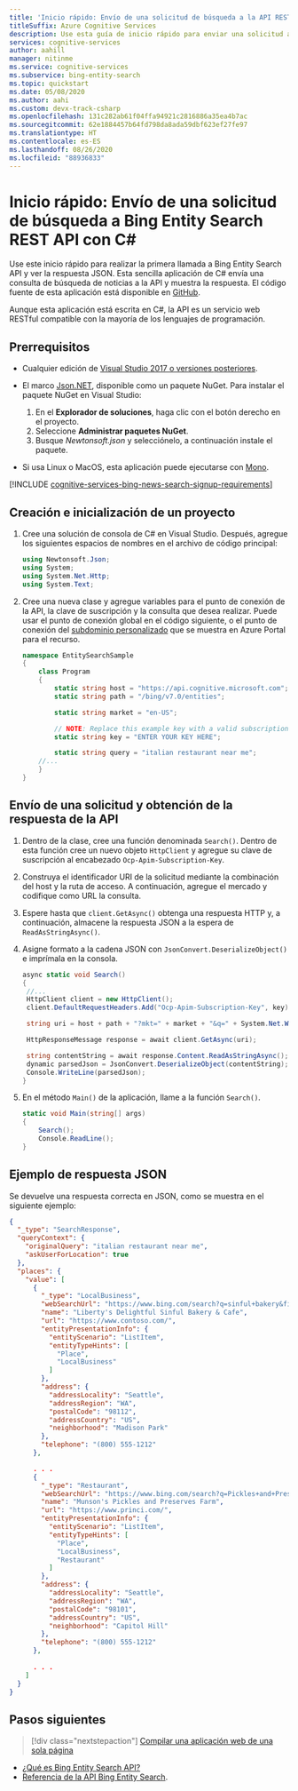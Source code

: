 ```yaml
---
title: 'Inicio rápido: Envío de una solicitud de búsqueda a la API REST mediante C#: Bing Entity Search'
titleSuffix: Azure Cognitive Services
description: Use esta guía de inicio rápido para enviar una solicitud a la API de REST Bing Entity Search mediante C# y reciba una respuesta JSON.
services: cognitive-services
author: aahill
manager: nitinme
ms.service: cognitive-services
ms.subservice: bing-entity-search
ms.topic: quickstart
ms.date: 05/08/2020
ms.author: aahi
ms.custom: devx-track-csharp
ms.openlocfilehash: 131c282ab61f04ffa94921c2816886a35ea4b7ac
ms.sourcegitcommit: 62e1884457b64fd798da8ada59dbf623ef27fe97
ms.translationtype: HT
ms.contentlocale: es-ES
ms.lasthandoff: 08/26/2020
ms.locfileid: "88936833"
---
```

# <a name="quickstart-send-a-search-request-to-the-bing-entity-search-rest-api-using-c"></a>Inicio rápido: Envío de una solicitud de búsqueda a Bing Entity Search REST API con C#

Use este inicio rápido para realizar la primera llamada a Bing Entity Search API y ver la respuesta JSON. Esta sencilla aplicación de C# envía una consulta de búsqueda de noticias a la API y muestra la respuesta. El código fuente de esta aplicación está disponible en [GitHub](https://github.com/Azure-Samples/cognitive-services-REST-api-samples/blob/master/dotnet/Search/BingEntitySearchv7.cs).

Aunque esta aplicación está escrita en C#, la API es un servicio web RESTful compatible con la mayoría de los lenguajes de programación.


## <a name="prerequisites"></a>Prerrequisitos

- Cualquier edición de [Visual Studio 2017 o versiones posteriores](https://www.visualstudio.com/downloads/).

- El marco [Json.NET](https://www.newtonsoft.com/json), disponible como un paquete NuGet. Para instalar el paquete NuGet en Visual Studio:

   1. En el **Explorador de soluciones**, haga clic con el botón derecho en el proyecto.
   2. Seleccione **Administrar paquetes NuGet**.
   3. Busque *Newtonsoft.json* y selecciónelo, a continuación instale el paquete.

- Si usa Linux o MacOS, esta aplicación puede ejecutarse con [Mono](https://www.mono-project.com/).


[!INCLUDE [cognitive-services-bing-news-search-signup-requirements](../../../../includes/cognitive-services-bing-entity-search-signup-requirements.md)]

## <a name="create-and-initialize-a-project"></a>Creación e inicialización de un proyecto

1. Cree una solución de consola de C# en Visual Studio. Después, agregue los siguientes espacios de nombres en el archivo de código principal:
    
    ```csharp
    using Newtonsoft.Json;
    using System;
    using System.Net.Http;
    using System.Text;
    ```

2. Cree una nueva clase y agregue variables para el punto de conexión de la API, la clave de suscripción y la consulta que desea realizar. Puede usar el punto de conexión global en el código siguiente, o el punto de conexión del [subdominio personalizado](../../../cognitive-services/cognitive-services-custom-subdomains.md) que se muestra en Azure Portal para el recurso.

    ```csharp
    namespace EntitySearchSample
    {
        class Program
        {
            static string host = "https://api.cognitive.microsoft.com";
            static string path = "/bing/v7.0/entities";
    
            static string market = "en-US";
    
            // NOTE: Replace this example key with a valid subscription key.
            static string key = "ENTER YOUR KEY HERE";
    
            static string query = "italian restaurant near me";
        //...
        }
    }
    ```

## <a name="send-a-request-and-get-the-api-response"></a>Envío de una solicitud y obtención de la respuesta de la API

1. Dentro de la clase, cree una función denominada `Search()`. Dentro de esta función cree un nuevo objeto `HttpClient` y agregue su clave de suscripción al encabezado `Ocp-Apim-Subscription-Key`.

2. Construya el identificador URI de la solicitud mediante la combinación del host y la ruta de acceso. A continuación, agregue el mercado y codifique como URL la consulta.

3. Espere hasta que `client.GetAsync()` obtenga una respuesta HTTP y, a continuación, almacene la respuesta JSON a la espera de `ReadAsStringAsync()`.

4. Asigne formato a la cadena JSON con `JsonConvert.DeserializeObject()` e imprímala en la consola.

      ```csharp
      async static void Search()
      {
       //...
       HttpClient client = new HttpClient();
       client.DefaultRequestHeaders.Add("Ocp-Apim-Subscription-Key", key);

       string uri = host + path + "?mkt=" + market + "&q=" + System.Net.WebUtility.UrlEncode(query);

       HttpResponseMessage response = await client.GetAsync(uri);

       string contentString = await response.Content.ReadAsStringAsync();
       dynamic parsedJson = JsonConvert.DeserializeObject(contentString);
       Console.WriteLine(parsedJson);
      }
      ```

5. En el método `Main()` de la aplicación, llame a la función `Search()`.
    
    ```csharp
    static void Main(string[] args)
    {
        Search();
        Console.ReadLine();
    }
    ```


## <a name="example-json-response"></a>Ejemplo de respuesta JSON

Se devuelve una respuesta correcta en JSON, como se muestra en el siguiente ejemplo: 

```json
{
  "_type": "SearchResponse",
  "queryContext": {
    "originalQuery": "italian restaurant near me",
    "askUserForLocation": true
  },
  "places": {
    "value": [
      {
        "_type": "LocalBusiness",
        "webSearchUrl": "https://www.bing.com/search?q=sinful+bakery&filters=local...",
        "name": "Liberty's Delightful Sinful Bakery & Cafe",
        "url": "https://www.contoso.com/",
        "entityPresentationInfo": {
          "entityScenario": "ListItem",
          "entityTypeHints": [
            "Place",
            "LocalBusiness"
          ]
        },
        "address": {
          "addressLocality": "Seattle",
          "addressRegion": "WA",
          "postalCode": "98112",
          "addressCountry": "US",
          "neighborhood": "Madison Park"
        },
        "telephone": "(800) 555-1212"
      },

      . . .
      {
        "_type": "Restaurant",
        "webSearchUrl": "https://www.bing.com/search?q=Pickles+and+Preserves...",
        "name": "Munson's Pickles and Preserves Farm",
        "url": "https://www.princi.com/",
        "entityPresentationInfo": {
          "entityScenario": "ListItem",
          "entityTypeHints": [
            "Place",
            "LocalBusiness",
            "Restaurant"
          ]
        },
        "address": {
          "addressLocality": "Seattle",
          "addressRegion": "WA",
          "postalCode": "98101",
          "addressCountry": "US",
          "neighborhood": "Capitol Hill"
        },
        "telephone": "(800) 555-1212"
      },
      
      . . .
    ]
  }
}
```

## <a name="next-steps"></a>Pasos siguientes

> [!div class="nextstepaction"]
> [Compilar una aplicación web de una sola página](../tutorial-bing-entities-search-single-page-app.md)

* [¿Qué es Bing Entity Search API?](../overview.md )
* [Referencia de la API Bing Entity Search](https://docs.microsoft.com/rest/api/cognitiveservices-bingsearch/bing-entities-api-v7-reference).
